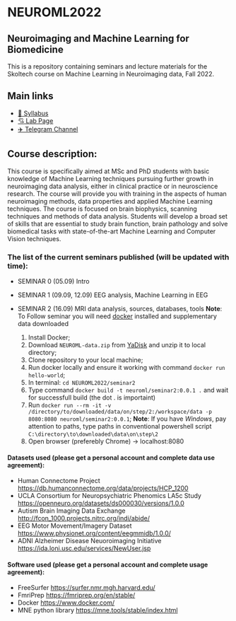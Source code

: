 # NEUROML2022



## Neuroimaging and Machine Learning for Biomedicine
This is a repository containing seminars and lecture materials for the Skoltech course on Machine Learning in Neuroimaging data, Fall 2022.

## Main links

- [📄 Syllabus](https://skoltech.instructure.com/courses/4015/assignments/syllabus)
- [:cupid: Lab Page](http://adase.group/neuro/)
- [✈️ Telegram Channel](https://t.me/+oW-h-Baqw1k5ZTM6)


## Course description:
This course is specifically aimed at MSc and PhD students with basic knowledge of Machine Learning techniques pursuing further growth in neuroimaging data analysis, either in clinical practice or in neuroscience research. The course will provide you with training in the aspects of human neuroimaging methods, data properties and applied Machine Learning techniques. The course is focused on brain biophysics, scanning techniques and methods of data analysis. Students will develop a broad set of skills that are essential to study brain function, brain pathology and solve biomedical tasks with state-of-the-art Machine Learning and Computer Vision techniques.​


### The list of the current seminars published (will be updated with time):

* SEMINAR 0 (05.09) Intro
 
* SEMINAR 1 (09.09, 12.09) EEG analysis, Machine Learning in EEG

* SEMINAR 2 (16.09) MRI data analysis, sources, databases, tools
  **Note**: To Follow seminar you will need [docker](https://docs.docker.com/get-docker/) installed and supplementary data downloaded
  1) Install Docker;
  2) Download `NEUROML-data.zip` from [YaDisk](https://disk.yandex.ru/d/xxnRbLetEh07YQ) and unzip it to local directory;
  3) Clone repository to your local machine;
  4) Run docker locally and ensure it working with command `docker run hello-world`;
  5) In terminal: `cd NEUROML2022/seminar2`
  6) Type command `docker build -t neuroml/seminar2:0.0.1 .` and wait for successfull build (the dot . is importaint)
  7) Run `docker run --rm -it -v /directory/to/downloaded/data/on/step/2:/workspace/data -p 8080:8080 neuroml/seminar2:0.0.1`;
     **Note**: If you have *Windows*, pay attention to paths, type paths in conventional powershell script `C:\directory\to\downloaded\data\on\step\2`
  8) Open browser (preferebly Chrome) -> localhost:8080
     
   

#### Datasets used (please get a personal account and complete data use agreement):
* Human Connectome Project https://db.humanconnectome.org/data/projects/HCP_1200
* UCLA Consortium for Neuropsychiatric Phenomics LA5c Study https://openneuro.org/datasets/ds000030/versions/1.0.0
* Autism Brain Imaging Data Exchange http://fcon_1000.projects.nitrc.org/indi/abide/
* EEG Motor Movement/Imagery Dataset https://www.physionet.org/content/eegmmidb/1.0.0/
* ADNI Alzheimer Disease Neuoroimaging Initiative https://ida.loni.usc.edu/services/NewUser.jsp

#### Software used (please get a personal account and complete usage agreement):
* FreeSurfer https://surfer.nmr.mgh.harvard.edu/
* FmriPrep https://fmriprep.org/en/stable/
* Docker https://www.docker.com/
* MNE python library https://mne.tools/stable/index.html
